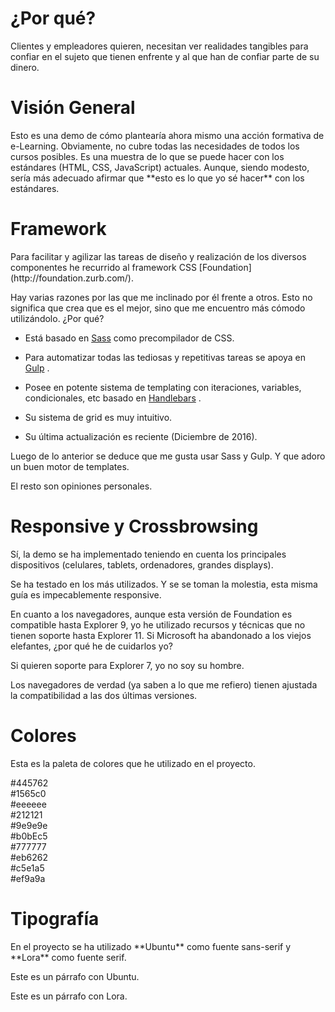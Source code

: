 # ¿Por qué?

<p class="lead">Clientes y empleadores quieren, necesitan ver realidades tangibles para confiar en el sujeto que tienen enfrente y al que han de confiar parte de su dinero.</p>



# Visión General

<p class="lead">Esto es una demo de cómo plantearía ahora mismo una acción formativa de e-Learning. Obviamente, no cubre todas las necesidades de todos los cursos posibles. Es una muestra de lo que se puede hacer con los estándares (HTML, CSS, JavaScript) actuales. Aunque, siendo modesto, sería más adecuado afirmar que **esto es lo que yo sé hacer** con los estándares.</p>



# Framework

<p class="lead">Para facilitar y agilizar las tareas de diseño y realización de los diversos componentes he recurrido al framework CSS [Foundation](http://foundation.zurb.com/).</p>

Hay varias razones por las que me inclinado por él frente a otros. Esto no significa que crea que es el mejor, sino que me encuentro más cómodo utilizándolo. ¿Por qué?

* Está basado en [Sass](http://sass-lang.com/) como precompilador de CSS.

* Para automatizar todas las tediosas y repetitivas tareas se apoya en [Gulp](http://gulpjs.com/) .

* Posee en potente sistema de templating con iteraciones, variables, condicionales, etc basado en [Handlebars](http://handlebarsjs.com/) .

* Su sistema de grid es muy intuitivo.

* Su última actualización es reciente (Diciembre de 2016).

Luego de lo anterior se deduce que me gusta usar Sass y Gulp. Y que adoro un buen motor de templates.

El resto son opiniones personales.



# Responsive y Crossbrowsing

<p class="lead">Sí, la demo se ha implementado teniendo en cuenta los principales dispositivos (celulares, tablets, ordenadores, grandes displays).</p>

Se ha testado en los más utilizados. Y se se toman la molestia, esta misma guía es impecablemente responsive.

En cuanto a los navegadores, aunque esta versión de Foundation es compatible hasta Explorer 9, yo he utilizado recursos y técnicas que no tienen soporte hasta Explorer 11. Si Microsoft ha abandonado a los viejos elefantes, ¿por qué he de cuidarlos yo?

Si quieren soporte para Explorer 7, yo no soy su hombre.

Los navegadores de verdad (ya saben a lo que me refiero) tienen ajustada la compatibilidad a las dos últimas versiones.



# Colores

<p class="lead">Esta es la paleta de colores que he utilizado en el proyecto.</p>

<div class="row up-1 medium-up-3 large-up-5">
  <div class="column">
    <div class="color-block">
      <span style="background: #445762"></span>
      #445762
    </div>
  </div>
  <div class="column">
    <div class="color-block">
      <span style="background: #1565c0"></span>
      #1565c0
    </div>
  </div>
  <div class="column">
    <div class="color-block">
      <span style="background: #eeeeee"></span>
      #eeeeee
    </div>
  </div>
  <div class="column">
    <div class="color-block">
      <span style="background: #212121"></span>
      #212121
    </div>
  </div>
  <div class="column">
    <div class="color-block">
      <span style="background: #9e9e9e"></span>
      #9e9e9e
    </div>
  </div>
  <div class="column">
    <div class="color-block">
      <span style="background: #b0bEc5"></span>
      #b0bEc5
    </div>
  </div>
  <div class="column">
    <div class="color-block">
      <span style="background: #777777"></span>
      #777777
    </div>
  </div>
  <div class="column">
    <div class="color-block">
      <span style="background: #eb6262"></span>
      #eb6262
    </div>
  </div>
  <div class="column">
    <div class="color-block">
      <span style="background:  #c5e1a5"></span>
       #c5e1a5
    </div>
  </div>
  <div class="column">
    <div class="color-block">
      <span style="background: #ef9a9a"></span>
      #ef9a9a
    </div>
  </div>
</div>



# Tipografía

<p class="lead">En el proyecto se ha utilizado **Ubuntu** como fuente sans-serif y **Lora** como fuente serif.</p>

<p class="parrafo-ubuntu">Este es un párrafo con Ubuntu.</p>

<p class="parrafo-lora">Este es un párrafo con Lora.</p>
